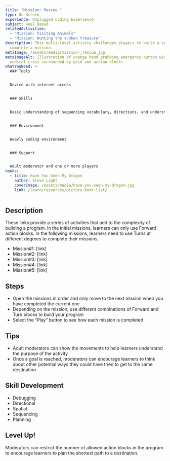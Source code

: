 ```yaml
---
title: "Mission: Rescue "
type: On-Screen
experience: Unplugged Coding Experience
subject: Goal Based
relatedActivities:
  - "Mission: Visiting Animals"
  - "Mission: Hunting the sunken treasure"
description: This multi-level activity challenges players to build a sequence to
  complete a mission.
metaImage: /assets/media/mission-_rescue.jpg
metaImageAlt: Illustration of orange hand grabbing emergency button with red
  medical cross surrounded by grid and action blocks
whatYouNeed: >-
  ### Tools


  Device with internet access


  ### Skills


  Basic understanding of sequencing vocabulary, directions, and understanding of the selected coding environment


  ### Environment


  Weavly coding environment


  ### Support


  Adult moderator and one or more players
books:
  - title: Have You Seen My Dragon
    author: Steve Light
    coverImage: /assets/media/have-you-seen-my-dragon.jpg
    link: /learn/resources/picture-book-list/
---
```

## Description

These links provide a series of activities that add to the complexity of building a program. In the initial missions, learners can only use Forward action blocks. In the following missions, learners need to use Turns at different degrees to complete their missions.

* Mission#1: \[link] 
* Mission#2: \[link] 
* Mission#3: \[link] 
* Mission#4: \[link] 
* Mission#5: \[link] 

## Steps

* Open the missions in order and only move to the next mission when you have completed the current one
* Depending on the mission, use different combinations of Forward and Turn blocks to build your program
* Select the “Play” button to see how each mission is completed

## Tips

* Adult moderators can show the movements to help learners understand the purpose of the activity
* Once a goal is reached, moderators can encourage learners to think about other potential ways they could have tried to get to the same destination

## Skill Development

* Debugging
* Directional
* Spatial
* Sequencing
* Planning

## Level Up!

Moderators can restrict the number of allowed action blocks in the program to encourage learners to plan the shortest path to a destination.